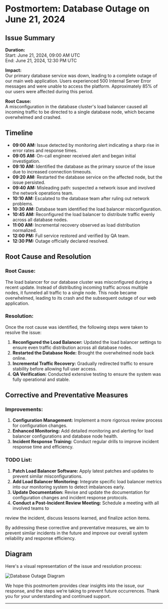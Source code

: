 # Postmortem: Database Outage on June 21, 2024

## Issue Summary

**Duration:**  
Start: June 21, 2024, 09:00 AM UTC  
End: June 21, 2024, 12:30 PM UTC

**Impact:**  
Our primary database service was down, leading to a complete outage of our main web application. Users experienced 500 Internal Server Error messages and were unable to access the platform. Approximately 85% of our users were affected during this period.

**Root Cause:**  
A misconfiguration in the database cluster's load balancer caused all incoming traffic to be directed to a single database node, which became overwhelmed and crashed.

## Timeline

- **09:00 AM:** Issue detected by monitoring alert indicating a sharp rise in error rates and response times.
- **09:05 AM:** On-call engineer received alert and began initial investigation.
- **09:10 AM:** Identified the database as the primary source of the issue due to increased connection timeouts.
- **09:20 AM:** Restarted the database service on the affected node, but the issue persisted.
- **09:40 AM:** Misleading path: suspected a network issue and involved the network operations team.
- **10:10 AM:** Escalated to the database team after ruling out network problems.
- **10:30 AM:** Database team identified the load balancer misconfiguration.
- **10:45 AM:** Reconfigured the load balancer to distribute traffic evenly across all database nodes.
- **11:00 AM:** Incremental recovery observed as load distribution normalized.
- **12:00 PM:** Full service restored and verified by QA team.
- **12:30 PM:** Outage officially declared resolved.

## Root Cause and Resolution

### Root Cause:

The load balancer for our database cluster was misconfigured during a recent update. Instead of distributing incoming traffic across multiple nodes, it funneled all traffic to a single node. This node became overwhelmed, leading to its crash and the subsequent outage of our web application.

### Resolution:

Once the root cause was identified, the following steps were taken to resolve the issue:

1. **Reconfigured the Load Balancer:** Updated the load balancer settings to ensure even traffic distribution across all database nodes.
2. **Restarted the Database Node:** Brought the overwhelmed node back online.
3. **Incremental Traffic Recovery:** Gradually redirected traffic to ensure stability before allowing full user access.
4. **QA Verification:** Conducted extensive testing to ensure the system was fully operational and stable.

## Corrective and Preventative Measures

### Improvements:

1. **Configuration Management:** Implement a more rigorous review process for configuration changes.
2. **Enhanced Monitoring:** Add detailed monitoring and alerting for load balancer configurations and database node health.
3. **Incident Response Training:** Conduct regular drills to improve incident response time and efficiency.

### TODO List:

1. **Patch Load Balancer Software:** Apply latest patches and updates to prevent similar misconfigurations.
2. **Add Load Balancer Monitoring:** Integrate specific load balancer metrics into our monitoring system to detect imbalances early.
3. **Update Documentation:** Revise and update the documentation for configuration changes and incident response protocols.
4. **Conduct a Post-Incident Review Meeting:** Schedule a meeting with all involved teams to

review the incident, discuss lessons learned, and finalize action items.

By addressing these corrective and preventative measures, we aim to prevent similar incidents in the future and improve our overall system reliability and response efficiency.

## Diagram

Here's a visual representation of the issue and resolution process:

![Database Outage Diagram](https://example.com/database_outage_diagram.png)

We hope this postmortem provides clear insights into the issue, our response, and the steps we’re taking to prevent future occurrences. Thank you for your understanding and continued support.

---
